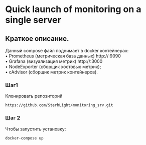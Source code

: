 # Quick launch of monitoring on a single server

## Краткое описание.
Данный compose файл поднимает в docker контейнерах:  
•	Prometheus (метрическая база данных) http://<host-ip>:9090  
•	Grafana (визуализация метрик) http://<host-ip>:3000  
•	NodeExporter (сборщик хостовых метрик);  
•	cAdvisor (сборщик метрик контейнеров).  


### Шаг1

Клонировать репозиторий
```
https://github.com/SterhLight/monitoring_srv.git
```
### Шаг 2

Чтобы запустить установку:
```
docker-compose up
```
